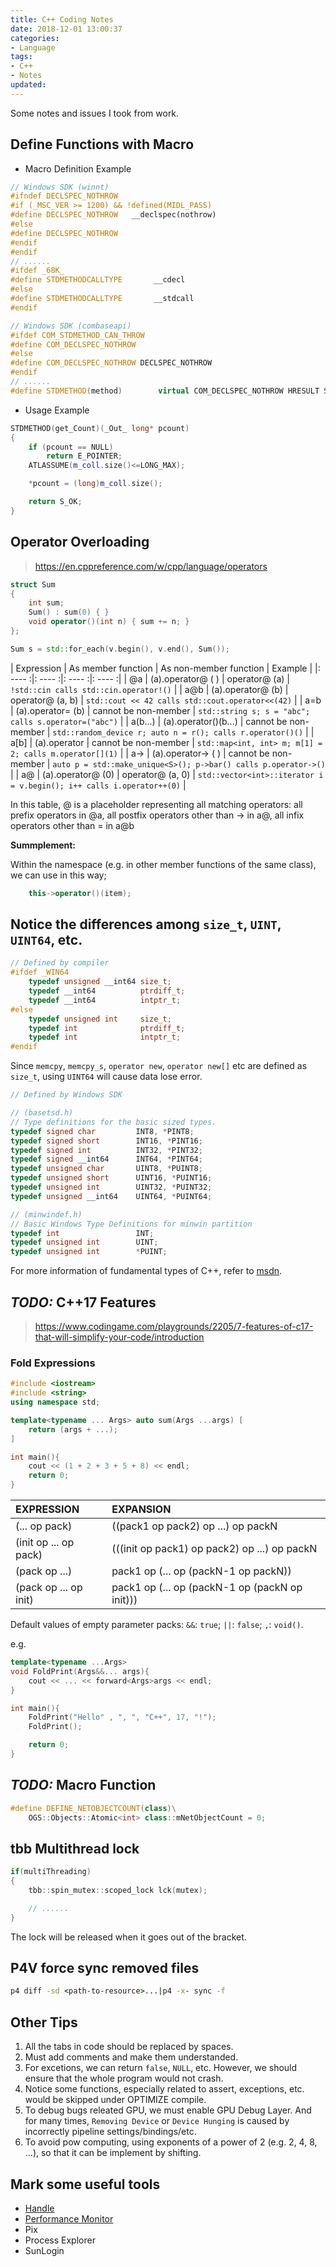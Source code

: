 ```yaml
---
title: C++ Coding Notes
date: 2018-12-01 13:00:37
categories:
- Language
tags:
- C++
- Notes
updated:
---
```

Some notes and issues I took from work.
<!-- more -->

## Define Functions with Macro

- Macro Definition Example

```cpp
// Windows SDK (winnt)
#ifndef DECLSPEC_NOTHROW
#if (_MSC_VER >= 1200) && !defined(MIDL_PASS)
#define DECLSPEC_NOTHROW   __declspec(nothrow)
#else
#define DECLSPEC_NOTHROW
#endif
#endif
// ......
#ifdef _68K_
#define STDMETHODCALLTYPE       __cdecl
#else
#define STDMETHODCALLTYPE       __stdcall
#endif

// Windows SDK (combaseapi)
#ifdef COM_STDMETHOD_CAN_THROW
#define COM_DECLSPEC_NOTHROW
#else
#define COM_DECLSPEC_NOTHROW DECLSPEC_NOTHROW
#endif
// ......
#define STDMETHOD(method)        virtual COM_DECLSPEC_NOTHROW HRESULT STDMETHODCALLTYPE method
```

- Usage Example

```cpp
STDMETHOD(get_Count)(_Out_ long* pcount)
{
    if (pcount == NULL)
        return E_POINTER;
    ATLASSUME(m_coll.size()<=LONG_MAX);

    *pcount = (long)m_coll.size();

    return S_OK;
}
```

## Operator Overloading

> https://en.cppreference.com/w/cpp/language/operators

```cpp
struct Sum
{
    int sum;
    Sum() : sum(0) { }
    void operator()(int n) { sum += n; }
};

Sum s = std::for_each(v.begin(), v.end(), Sum());
```

| Expression | As member function | As non-member function | Example |
|: ---- :|: ---- :|: ---- :|: ---- :|
| @a | (a).operator@ ( ) | operator@ (a) | `!std::cin calls std::cin.operator!()` |
| a@b | (a).operator@ (b) | operator@ (a, b) | `std::cout << 42 calls std::cout.operator<<(42)` |
| a=b | (a).operator= (b) | cannot be non-member | `std::string s; s = "abc"; calls s.operator=("abc")` |
| a(b...) | (a).operator()(b...) | cannot be non-member | `std::random_device r; auto n = r(); calls r.operator()()` |
| a[b] | (a).operator[](b) | cannot be non-member | `std::map<int, int> m; m[1] = 2; calls m.operator[](1)` |
| a-> | (a).operator-> ( ) | cannot be non-member | `auto p = std::make_unique<S>(); p->bar() calls p.operator->()` |
| a@ | (a).operator@ (0) | operator@ (a, 0) | `std::vector<int>::iterator i = v.begin(); i++ calls i.operator++(0)` |

In this table, @ is a placeholder representing all matching operators: all prefix operators in @a, all postfix operators other than -> in a@, all infix operators other than = in a@b

**Summplement:**

Within the namespace (e.g. in other member functions of the same class), we can use in this way;

```cpp
    this->operator()(item);
```

## Notice the differences among `size_t`, `UINT`, `UINT64`, etc.

```cpp
// Defined by compiler
#ifdef _WIN64
    typedef unsigned __int64 size_t;
    typedef __int64          ptrdiff_t;
    typedef __int64          intptr_t;
#else
    typedef unsigned int     size_t;
    typedef int              ptrdiff_t;
    typedef int              intptr_t;
#endif
```

Since `memcpy`, `memcpy_s`, `operator new`, `operator new[]` etc are defined as `size_t`, using `UINT64` will cause data lose error.

```cpp
// Defined by Windows SDK

// (basetsd.h)
// Type definitions for the basic sized types.
typedef signed char         INT8, *PINT8;
typedef signed short        INT16, *PINT16;
typedef signed int          INT32, *PINT32;
typedef signed __int64      INT64, *PINT64;
typedef unsigned char       UINT8, *PUINT8;
typedef unsigned short      UINT16, *PUINT16;
typedef unsigned int        UINT32, *PUINT32;
typedef unsigned __int64    UINT64, *PUINT64;

// (minwindef.h)
// Basic Windows Type Definitions for minwin partition
typedef int                 INT;
typedef unsigned int        UINT;
typedef unsigned int        *PUINT;
```

For more information of fundamental types of C++, refer to [msdn](https://msdn.microsoft.com/en-us/library/cc953fe1.aspx).

## _TODO:_ C++17 Features

> https://www.codingame.com/playgrounds/2205/7-features-of-c17-that-will-simplify-your-code/introduction

### Fold Expressions

```cpp
#include <iostream>
#include <string>
using namespace std;

template<typename ... Args> auto sum(Args ...args) [
    return (args + ...);
]

int main(){
    cout << (1 + 2 + 3 + 5 + 8) << endl;
    return 0;
}
```

| EXPRESSION | EXPANSION |
|:--------|:--------|
| (... op pack) | ((pack1 op pack2) op ...) op packN |
| (init op ... op pack) | (((init op pack1) op pack2) op ...) op packN |
| (pack op ...) | pack1 op (... op (packN-1 op packN)) |
| (pack op ... op init) | pack1 op (... op (packN-1 op (packN op init))) |

Default values of empty parameter packs: `&&`: `true`; `||`: `false`; `,`: `void()`.

e.g.

```cpp
template<typename ...Args>
void FoldPrint(Args&&... args){
    cout << ... << forward<Args>args << endl;
}

int main(){
    FoldPrint("Hello" , ", ", "C++", 17, "!");
    FoldPrint();

    return 0;
}
```

## _TODO:_ Macro Function

```cpp
#define DEFINE_NETOBJECTCOUNT(class)\
    OGS::Objects::Atomic<int> class::mNetObjectCount = 0;
```

## tbb Multithread lock

```cpp
if(multiThreading)
{
    tbb::spin_mutex::scoped_lock lck(mutex);

    // ......
}
```

The lock will be released when it goes out of the bracket.

## P4V force sync removed files

```cmd
p4 diff -sd <path-to-resource>...|p4 -x- sync -f
```

## Other Tips

1. All the tabs in code should be replaced by spaces.
2. Must add comments and make them understanded.
3. For excetions, we can return `false`, `NULL`, etc. However, we should ensure that the whole program would not crash.
4. Notice some functions, especially related to assert, exceptions, etc. would be skipped under OPTIMIZE compile.
5. To debug bugs releated GPU, we must enable GPU Debug Layer. And for many times, `Removing Device` or `Device Hunging` is caused by incorrectly pipeline settings/bindings/etc.
6. To avoid pow computing, using exponents of a power of 2 (e.g. 2, 4, 8, ...), so that it can be implement by shifting.

## Mark some useful tools

- [Handle](https://docs.microsoft.com/en-us/sysinternals/downloads/handle)
- [Performance Monitor](https://www.windowscentral.com/how-use-performance-monitor-windows-10)
- Pix
- Process Explorer
- SunLogin
